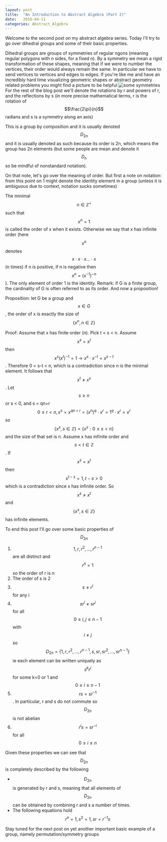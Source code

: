```yaml
---
layout: post
title:  "An Introduction to Abstract Algebra (Part 2)"
date:   2016-04-11
categories: Abstract_Algebra
---
```


Welcome to the second post on my abstract algebra series. Today I'll try to go over dihedral groups and some of their basic properties.

Dihedral groups are groups of symmetries of regular ngons (meaning regular polygons with n sides, for a fixed n).
By a symmetry we mean a rigid transformation of these shapes, meaning that if we were to number the vertices, their order would always remain the same. In particular we have to send vertices to vertices and edges to edges.
If you're like me and have an incredibly hard time visualizing geometric shapes or abstract geometry related problems you might find a picture to be helpful
![some symmetries](http://euler.slu.edu/escher/upload/thumb/f/f1/Symmetry-group-square.png/400px-Symmetry-group-square.png)
For the rest of the blog post we'll denote the rotations by r and powers of r, and the reflections by s (in more precise mathematical terms, r is the rotation of $$\frac{2\pi}{n}$$ radians and s is a symmetry along an axis)

This is a group by composition and it is usually denoted $$D_{2n}$$ and it is usually denoted as such because its order is 2n, which means the group has 2n elements (but some people are mean and denote it $$D_n$$ so be mindful of nonstandard notation).

On that note, let's go over the meaning of order. But first a note on notation: from this point on 1 might denote the identity element in a group (unless it is ambiguous due to context, notation sucks sometimes)

The minimal $$n \in \mathbb{Z}^+$$ such that $$x^n = 1$$ is called the order of x when it exists. Otherwise we say that x has infinite order (here $$x^n$$ denotes $$x \cdot x \cdot x ... \cdot x$$ (n times) if n is positive, if n is negative then $$x^n = (x^{-1})^{-n}$$). The only element of order 1 is the identity.
Remark: if G is a finite group, the cardinality of G is often referred to as its order. And now a proposition!

Proposition: let G be a group and $$x \in G$$, the order of x is exactly the size of $$\{x^n, n \in \mathbb{Z}\}$$

Proof: Assume that x has finite order (n). Pick t < s < n. Assume $$x^s = x^t$$ then $$x^s(x^t)^{-1} = 1 \rightarrow x^s \cdot x^{-t} = x^{s-t}$$. Therefore 0 < s-t < n, which is a contradiction since n is the minimal element. It follows that $$x^t \neq x^s$$. Let $$s \geq n$$ or s < 0, and s = qn+r $$0 \leq r < n, x^s = x^{qn+r} = (x^n)^q\cdot x^r = 1^q\cdot x^r = x^r$$ so $$\{ x^s, s \in \mathbb{Z} \} = \{x^s : 0 \leq s < n \}$$ and the size of that set is n. Assume x has infinite order and $$s < t \in \mathbb{Z}$$. If $$x^s = x^t$$ then $$x^{t-s} = 1, t-s > 0$$ which is a contradiction since x has infinite order. So $$x^s \neq x^t$$ and $$\{x^s, s \in \mathbb{Z}\}$$ has infinite elements.

To end this post I'll go over some basic properties of $$D_{2n}$$

1. $$1, r, r^2, ..., r^{n-1}$$ are all distinct and $$r^n = 1$$ so the order of r is n
2. The order of s is 2
3. $$s \neq r^i$$ for any i
4. $$sr^i \neq sr^j$$ for all $$0 \leq i, j \leq n-1$$ with $$i \neq j$$ so $$D_{2n} = \{1, r, r^2, ..., r^{n-1}, s, sr, sr^2, ..., sr^{n-1}\}$$ ie each element can be written uniquely as $$s^kr^i$$ for some k=0 or 1 and $$0 \leq i \leq n-1$$
5. $$rs = sr^{-1}$$. In particular, r and s do not commute so $$D_{2n}$$ is not abelian
6. $$r^is = sr^{-i}$$ for all $$0 \leq i \leq n$$

Given these properties we can see that $$D_{2n}$$ is completely described by the following

* $$D_{2n}$$ is generated by r and s, meaning that all elements of $$D_{2n}$$ can be obtained by combining r and s a number of times.
* The following equations hold $$r^n = 1, s^2 = 1, sr = r^{-1}s$$

Stay tuned for the next post on yet another important basic example of a group, namely permutation/symmetry groups
